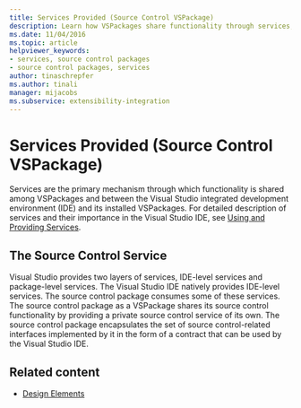 ```yaml
---
title: Services Provided (Source Control VSPackage)
description: Learn how VSPackages share functionality through services, including interacting with the Visual Studio IDE and its VSPackages.
ms.date: 11/04/2016
ms.topic: article
helpviewer_keywords:
- services, source control packages
- source control packages, services
author: tinaschrepfer
ms.author: tinali
manager: mijacobs
ms.subservice: extensibility-integration
---
```

# Services Provided (Source Control VSPackage)

Services are the primary mechanism through which functionality is shared among VSPackages and between the Visual Studio integrated development environment (IDE) and its installed VSPackages. For detailed description of services and their importance in the Visual Studio IDE, see [Using and Providing Services](../../extensibility/using-and-providing-services.md).

## The Source Control Service
 Visual Studio provides two layers of services, IDE-level services and package-level services. The Visual Studio IDE natively provides IDE-level services. The source control package consumes some of these services. The source control package as a VSPackage shares its source control functionality by providing a private source control service of its own. The source control package encapsulates the set of source control-related interfaces implemented by it in the form of a contract that can be used by the Visual Studio IDE.

## Related content
- [Design Elements](../../extensibility/internals/source-control-vspackage-design-elements.md)
